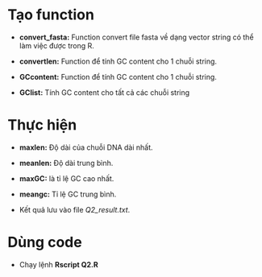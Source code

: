 ﻿# Tạo function

* **convert_fasta:** Function convert file fasta về dạng vector string có thể làm việc được trong R.

* **convertlen:** Function để tính GC content cho 1 chuỗi string.

* **GCcontent:** Function để tính GC content cho 1 chuỗi string.

* **GClist:** Tính GC content cho tất cả các chuỗi string

# Thực hiện
* **maxlen:** Độ dài của chuỗi DNA dài nhất.

* **meanlen:** Độ dài trung bình.

* **maxGC:** là tỉ lệ GC cao nhất.

* **meangc:** Tỉ lệ GC trung bình.

* Kết quả lưu vào file *Q2_result.txt*.

# Dùng code

* Chạy lệnh **Rscript Q2.R**
